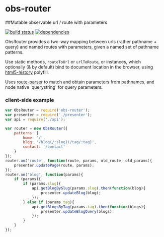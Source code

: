 # obs-router

##Mutable observable url / route with parameters

[![build status](https://travis-ci.org/zenflow/obs-router.svg?branch=master)](https://travis-ci.org/zenflow/obs-router?branch=master)
[![dependencies](https://david-dm.org/zenflow/obs-router.svg)](https://david-dm.org/zenflow/obs-router)

ObsRouter provides a two-way mapping between urls (rather pathname + query) and named routes with parameters, given a named set of pathname patterns. 

Use static methods, `routeToUrl` or `urlToRoute`, or instances, which optionally (& by default) bind to document location in the browser, using [html5-history](https://www.npmjs.com/package/html5-history) polyfill.

Uses [route-parser](http://npmjs.org/package/route-parser) to match and obtain parameters from pathnames, and node native 'querystring' for query parameters.

### client-side example

```js
var ObsRouter = require('obs-router');
var presenter = require('./presenter');
var api = require('./api');

var router = new ObsRouter({
    patterns: {
        home: '/',
        blog: '/blog(/:slug)(/tag/:tag)',
        contact: '/contact'
    }
});
router.on('route', function(route, params, old_route, old_params){
    presenter.updatePage(route, params);
});
router.on('blog', function(params){
    if (params){
        if (params.slug){
            api.getBlogBySlug(params.slug).then(function(blog){
                presenter.updateBlog(blog);
            });
        } else if (params.tag){
            api.getBlogsByTag(params.tag).then(function(blogs){
                presenter.updateBlogQuery(blogs);
            });
        }
    }
});
```